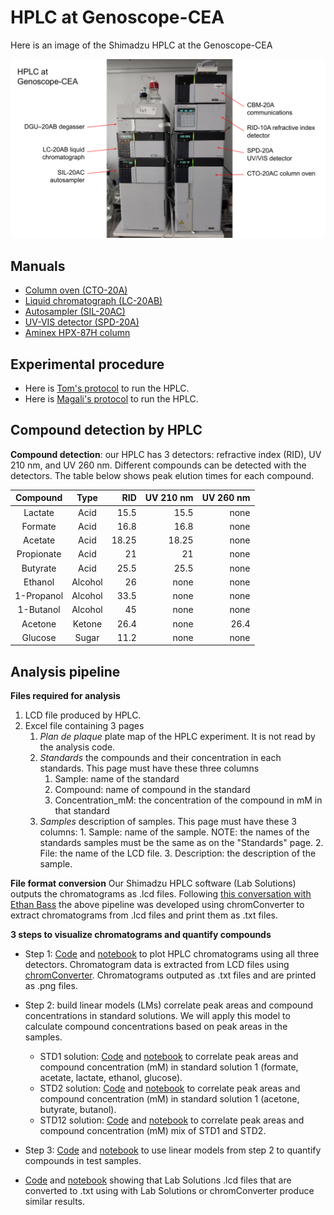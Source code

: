 # HPLC at Genoscope-CEA

Here is an image of the Shimadzu HPLC at the Genoscope-CEA

![](https://github.com/actolonen/Analysis_Lab/blob/main/Metabolites/HPLC/2024.03_HPLC.png)

## Manuals

-   [Column oven (CTO-20A)](https://github.com/actolonen/Analysis_Lab/blob/main/Metabolites/HPLC/Manuals/CTO-20A_IM_EN.pdf)
-   [Liquid chromatograph (LC-20AB)](https://github.com/actolonen/Analysis_Lab/Metabolites/blob/main/HPLC/Manuals/LC-20AB_IM_EN.pdf)
-   [Autosampler (SIL-20AC)](https://github.com/actolonen/Analysis_Lab/blob/main/Metabolites/HPLC/Manuals/SIL_20A_IM_VerA_ocr_EN.pdf)
-   [UV-VIS detector (SPD-20A)](https://github.com/actolonen/Analysis_Lab/blob/main/Metabolites/HPLC/Manuals/SPD-20A20AV_IM_EN.pdf)
-   [Aminex HPX-87H column](https://github.com/actolonen/Analysis_Lab/blob/main/HPLC/Metabolites/Manuals/LIT42D.PDF)

## Experimental procedure

-   Here is [Tom's protocol](https://github.com/actolonen/Analysis_Lab/blob/main/Metabolites/HPLC/2024.09_protocolHPLC.pdf) to run the HPLC.
-   Here is [Magali's protocol](https://github.com/actolonen/Analysis_Lab/blob/main/Metabolites/HPLC/2024.10_protocole_HPLC_MB.docx) to run the HPLC.

## Compound detection by HPLC

**Compound detection**: our HPLC has 3 detectors: refractive index (RID), UV 210 nm, and UV 260 nm. Different compounds can be detected with the detectors. The table below shows peak elution times for each compound.

| Compound | Type | RID | UV 210 nm | UV 260 nm |
|:----------------:|:----------------:|-----------------:|-----------------:|-----------------:|
| Lactate | Acid | 15.5 | 15.5  | none |
| Formate | Acid | 16.8 | 16.8 | none |
| Acetate | Acid | 18.25 | 18.25 | none |
| Propionate | Acid | 21 | 21  | none |
| Butyrate | Acid | 25.5 | 25.5 | none |
| Ethanol | Alcohol | 26 | none | none |
| 1-Propanol | Alcohol | 33.5 | none | none |
| 1-Butanol | Alcohol | 45 | none | none |
| Acetone | Ketone | 26.4 | none | 26.4 |
| Glucose | Sugar | 11.2 | none | none |

## Analysis pipeline

**Files required for analysis** 
1. LCD file produced by HPLC.
2. Excel file containing 3 pages
    1. *Plan de plaque* plate map of the HPLC experiment. It is not read by the analysis code.
    2. *Standards* the compounds and their concentration in each standards. This page must have these three columns
          1. Sample: name of the standard
          2. Compound: name of compound in the standard
          3. Concentration_mM: the concentration of the compound in mM in that standard
   3. *Samples* description of samples. This page must have these 3 columns:
          1. Sample: name of the sample. NOTE: the names of the standards samples must be the same as on the "Standards" page.
          2. File: the name of the LCD file.
          3. Description: the description of the sample.
      
**File format conversion**
Our Shimadzu HPLC software (Lab Solutions) outputs the chromatograms as .lcd files. Following [this conversation with Ethan Bass](https://github.com/ethanbass/chromConverter/issues/29#issuecomment-2313702224) the above pipeline was developed using chromConverter to extract chromatograms from .lcd files and print them as .txt files.

**3 steps to visualize chromatograms and quantify compounds**

-   Step 1: [Code](/Code/01_chromatograms_Test.qmd) and [notebook](Code/01_chromatograms_Test.html) to plot HPLC chromatograms using all three detectors. Chromatogram data is extracted from LCD files using [chromConverter](https://cran.rstudio.com/web/packages/chromConverter/index.html). Chromatograms outputed as .txt files and are printed as .png files.
-   Step 2: build linear models (LMs) correlate peak areas and compound concentrations in standard solutions. We will apply this model to calculate compound concentrations based on peak areas in the samples.
    -   STD1 solution: [Code](https://github.com/actolonen/Analysis_Lab/blob/main/Metabolites/HPLC/Code/02_standards_STD1_Test.qmd) and [notebook](https://github.com/actolonen/Analysis_Lab/blob/main/Metabolites/HPLC/Code/02_standards_STD1_Test.html) to correlate peak areas and compound concentration (mM) in standard solution 1 (formate, acetate, lactate, ethanol, glucose).
    -   STD2 solution: [Code](https://github.com/actolonen/Analysis_Lab/blob/main/Metabolites/HPLC/Code/02_standards_STD2_Test.qmd) and [notebook](https://github.com/actolonen/Analysis_Lab/blob/main/Metabolites/HPLC/Code/02_standards_STD2_Test.html) to correlate peak areas and compound concentration (mM) in standard solution 1 (acetone, butyrate, butanol).
    -   STD12 solution: [Code](https://github.com/actolonen/Analysis_Lab/blob/main/Metabolites/HPLC/Code/02_standards_STD1-2_Test.qmd) and [notebook](https://github.com/actolonen/Analysis_Lab/blob/main/Metabolites/HPLC/Code/02_standards_STD1-2_Test.htm) to correlate peak areas and compound concentration (mM) mix of STD1 and STD2.
-   Step 3: [Code](https://github.com/actolonen/Analysis_Lab/blob/main/Metabolites/HPLC/Code/03_quantifyCompounds_Test.qmd) and [notebook](https://github.com/actolonen/Analysis_Lab/blob/main/Metabolites/HPLC/Code/03_quantifyCompounds_Test.html) to use linear models from step 2 to quantify compounds in test samples.



-   [Code](https://github.com/actolonen/Analysis_Lab/blob/main/Metabolites/HPLC/Code/ChromConverter-LabSolutions/2024.08_standards_chromConverter-LabSolutions.QMD) and [notebook](https://github.com/actolonen/Analysis_Lab/blob/main/Metabolites/HPLC/Code/ChromConverter-LabSolutions/2024.08_standards_chromConverter-LabSolutions.html) showing that Lab Solutions .lcd files that are converted to .txt using with Lab Solutions or chromConverter produce similar results.
